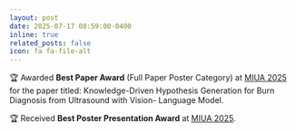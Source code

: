 ```yaml
---
layout: post
date: 2025-07-17 08:59:00-0400
inline: true
related_posts: false
icon: fa fa-file-alt
---
```


🏆 Awarded **Best Paper Award** (Full Paper Poster Category) at [MIUA 2025](https://conferences.leeds.ac.uk/miua/) for the paper titled: Knowledge-Driven Hypothesis Generation for Burn Diagnosis from Ultrasound with Vision- Language Model.

🏆 Received **Best Poster Presentation Award** at [MIUA 2025](https://conferences.leeds.ac.uk/miua/). 
